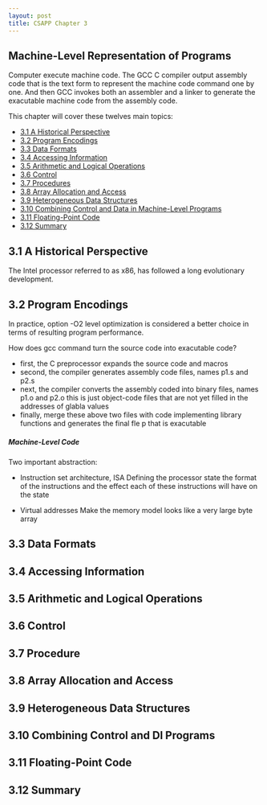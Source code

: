 ```yaml
---
layout: post
title: CSAPP Chapter 3
---
```

Machine-Level Representation of Programs
----------------------------------------

Computer execute machine code. The GCC C compiler output assembly code that
is the text form to represent the machine code command one by one. And then
GCC invokes both an assembler and a linker to generate the exacutable machine
code from the assembly code.

This chapter will cover these twelves main topics:

- [3.1 A Historical Perspective](#31-a-historical-perspective)
- [3.2 Program Encodings](#32-program-encodings)
- [3.3 Data Formats](#33-data-formats)
- [3.4 Accessing Information](#34-accessing-information)
- [3.5 Arithmetic and Logical Operations](#35-arithmetic-and-logical-operations)
- [3.6 Control](#36-control)
- [3.7 Procedures](#37-procedures)
- [3.8 Array Allocation and Access](#38-array-allocation-and-access)
- [3.9 Heterogeneous Data Structures](#39-heterogeneous-data-structures)
- [3.10 Combining Control and Data in Machine-Level Programs](#310-combining-control-and-data-in-machine-Level-programs)
- [3.11 Floating-Point Code](#311-floating-point)
- [3.12 Summary](#312-summary)

3.1 A Historical Perspective
----------------------------

The Intel processor referred to as x86, has followed a long evolutionary development.

3.2 Program Encodings
---------------------

In practice, option -O2 level optimization is considered a better choice in terms of 
resulting program performance.

How does gcc command turn the source code into exacutable code?
* first, the C preprocessor expands the source code and macros
* second, the compiler generates assembly code files, names p1.s and p2.s
* next, the compiler converts the assembly coded into binary files, names p1.o and p2.o
        this is just object-code files that are not yet filled in the addresses of glabla values
* finally, merge these above two files with code implementing library functions and generates the
           final fle p that is exacutable

##### Machine-Level Code

Two important abstraction:
* Instruction set architecture, ISA
  Defining the processor state
           the format of the instructions 
       and the effect each of these instructions will have on the state

* Virtual addresses
  Make the memory model looks like a very large byte array



3.3 Data Formats
----------------



3.4 Accessing Information
-------------------------



3.5 Arithmetic and Logical Operations
--------------------------------------



3.6 Control
----------



3.7 Procedure
------------



3.8 Array Allocation and Access
-------------------------------



3.9 Heterogeneous Data Structures
---------------------------------



3.10 Combining Control and Dl Programs
---------------------------------------



3.11 Floating-Point Code
------------------------



3.12 Summary
------------
